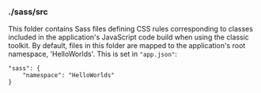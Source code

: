 ### ./sass/src

This folder contains Sass files defining CSS rules corresponding to classes
included in the application's JavaScript code build when using the classic toolkit.
By default, files in this folder are mapped to the application's root namespace, 'HelloWorlds'.
This is set in `"app.json"`:

    "sass": {
        "namespace": "HelloWorlds"
    }